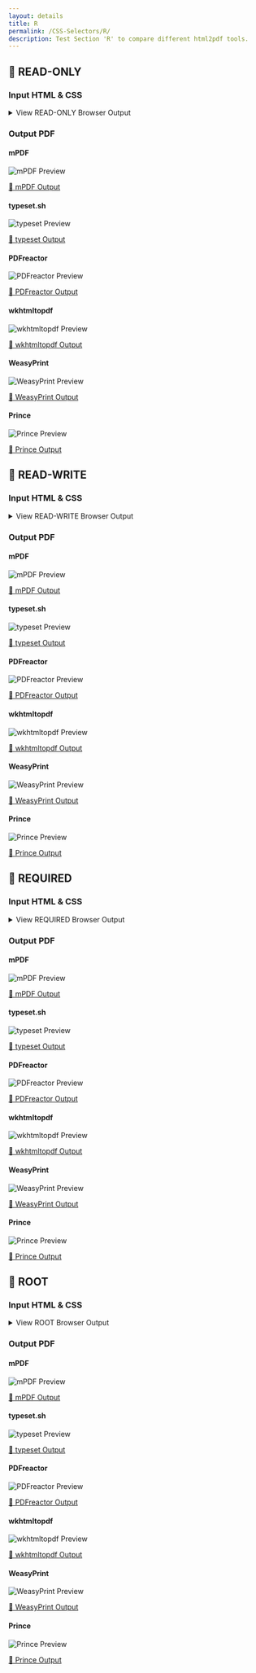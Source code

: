 ```yaml
---
layout: details
title: R
permalink: /CSS-Selectors/R/
description: Test Section 'R' to compare different html2pdf tools.
---
```




## 🔬 READ-ONLY

### Input HTML & CSS

<details>
    <summary>
        View READ-ONLY Browser Output
    </summary>
    <img src="/{{ page.path }}/../browser_screenshot__html_CSS_Selectors_R_read-only.html.pdf.png" />
    <p>
        <a href="https://raw.githubusercontent.com/azettl/compare.html2pdf.tools/master//html/CSS%20Selectors/R/read-only.html" target="_blank" rel="noopener">📄 Get Input HTML on GitHub</a>
    </p>
</details>

### Output PDF

<div class="details-boxes">
    <div>
        <h4>mPDF</h4>
        <img src="/{{ page.path }}/../mpdf__html_CSS_Selectors_R_read-only.html.png" alt="mPDF Preview" />
        <p>
            <a href="/{{ page.path }}/../mpdf__html_CSS_Selectors_R_read-only.html.pdf" target="_blank">📕 mPDF Output</a>
        </p>
    </div>
    <div>
        <h4>typeset.sh</h4>
        <img src="/{{ page.path }}/../typeset__html_CSS_Selectors_R_read-only.html.png" alt="typeset Preview" />
        <p>
            <a href="/{{ page.path }}/../typeset__html_CSS_Selectors_R_read-only.html.pdf" target="_blank">📕 typeset Output</a>
        </p>
    </div>
    <div>
        <h4>PDFreactor</h4>
        <img src="/{{ page.path }}/../pdfreactor__html_CSS_Selectors_R_read-only.html.png" alt="PDFreactor Preview" />
        <p>
            <a href="/{{ page.path }}/../pdfreactor__html_CSS_Selectors_R_read-only.html.pdf" target="_blank">📕 PDFreactor Output</a>
        </p>
    </div>
    <div>
        <h4>wkhtmltopdf</h4>
        <img src="/{{ page.path }}/../wkhtmltopdf__html_CSS_Selectors_R_read-only.html.png" alt="wkhtmltopdf Preview" />
        <p>
            <a href="/{{ page.path }}/../wkhtmltopdf__html_CSS_Selectors_R_read-only.html.pdf" target="_blank">📕 wkhtmltopdf Output</a>
        </p>
    </div>
    <div>
        <h4>WeasyPrint</h4>
        <img src="/{{ page.path }}/../weasyprint__html_CSS_Selectors_R_read-only.html.png" alt="WeasyPrint Preview" />
        <p>
            <a href="/{{ page.path }}/../weasyprint__html_CSS_Selectors_R_read-only.html.pdf" target="_blank">📕 WeasyPrint Output</a>
        </p>
    </div>
    <div>
        <h4>Prince</h4>
        <img src="/{{ page.path }}/../princexml__html_CSS_Selectors_R_read-only.html.png" alt="Prince Preview" />
        <p>
            <a href="/{{ page.path }}/../princexml__html_CSS_Selectors_R_read-only.html.pdf" target="_blank">📕 Prince Output</a>
        </p>
    </div>
</div>

## 🔬 READ-WRITE

### Input HTML & CSS

<details>
    <summary>
        View READ-WRITE Browser Output
    </summary>
    <img src="/{{ page.path }}/../browser_screenshot__html_CSS_Selectors_R_read-write.html.pdf.png" />
    <p>
        <a href="https://raw.githubusercontent.com/azettl/compare.html2pdf.tools/master//html/CSS%20Selectors/R/read-write.html" target="_blank" rel="noopener">📄 Get Input HTML on GitHub</a>
    </p>
</details>

### Output PDF

<div class="details-boxes">
    <div>
        <h4>mPDF</h4>
        <img src="/{{ page.path }}/../mpdf__html_CSS_Selectors_R_read-write.html.png" alt="mPDF Preview" />
        <p>
            <a href="/{{ page.path }}/../mpdf__html_CSS_Selectors_R_read-write.html.pdf" target="_blank">📕 mPDF Output</a>
        </p>
    </div>
    <div>
        <h4>typeset.sh</h4>
        <img src="/{{ page.path }}/../typeset__html_CSS_Selectors_R_read-write.html.png" alt="typeset Preview" />
        <p>
            <a href="/{{ page.path }}/../typeset__html_CSS_Selectors_R_read-write.html.pdf" target="_blank">📕 typeset Output</a>
        </p>
    </div>
    <div>
        <h4>PDFreactor</h4>
        <img src="/{{ page.path }}/../pdfreactor__html_CSS_Selectors_R_read-write.html.png" alt="PDFreactor Preview" />
        <p>
            <a href="/{{ page.path }}/../pdfreactor__html_CSS_Selectors_R_read-write.html.pdf" target="_blank">📕 PDFreactor Output</a>
        </p>
    </div>
    <div>
        <h4>wkhtmltopdf</h4>
        <img src="/{{ page.path }}/../wkhtmltopdf__html_CSS_Selectors_R_read-write.html.png" alt="wkhtmltopdf Preview" />
        <p>
            <a href="/{{ page.path }}/../wkhtmltopdf__html_CSS_Selectors_R_read-write.html.pdf" target="_blank">📕 wkhtmltopdf Output</a>
        </p>
    </div>
    <div>
        <h4>WeasyPrint</h4>
        <img src="/{{ page.path }}/../weasyprint__html_CSS_Selectors_R_read-write.html.png" alt="WeasyPrint Preview" />
        <p>
            <a href="/{{ page.path }}/../weasyprint__html_CSS_Selectors_R_read-write.html.pdf" target="_blank">📕 WeasyPrint Output</a>
        </p>
    </div>
    <div>
        <h4>Prince</h4>
        <img src="/{{ page.path }}/../princexml__html_CSS_Selectors_R_read-write.html.png" alt="Prince Preview" />
        <p>
            <a href="/{{ page.path }}/../princexml__html_CSS_Selectors_R_read-write.html.pdf" target="_blank">📕 Prince Output</a>
        </p>
    </div>
</div>

## 🔬 REQUIRED

### Input HTML & CSS

<details>
    <summary>
        View REQUIRED Browser Output
    </summary>
    <img src="/{{ page.path }}/../browser_screenshot__html_CSS_Selectors_R_required.html.pdf.png" />
    <p>
        <a href="https://raw.githubusercontent.com/azettl/compare.html2pdf.tools/master//html/CSS%20Selectors/R/required.html" target="_blank" rel="noopener">📄 Get Input HTML on GitHub</a>
    </p>
</details>

### Output PDF

<div class="details-boxes">
    <div>
        <h4>mPDF</h4>
        <img src="/{{ page.path }}/../mpdf__html_CSS_Selectors_R_required.html.png" alt="mPDF Preview" />
        <p>
            <a href="/{{ page.path }}/../mpdf__html_CSS_Selectors_R_required.html.pdf" target="_blank">📕 mPDF Output</a>
        </p>
    </div>
    <div>
        <h4>typeset.sh</h4>
        <img src="/{{ page.path }}/../typeset__html_CSS_Selectors_R_required.html.png" alt="typeset Preview" />
        <p>
            <a href="/{{ page.path }}/../typeset__html_CSS_Selectors_R_required.html.pdf" target="_blank">📕 typeset Output</a>
        </p>
    </div>
    <div>
        <h4>PDFreactor</h4>
        <img src="/{{ page.path }}/../pdfreactor__html_CSS_Selectors_R_required.html.png" alt="PDFreactor Preview" />
        <p>
            <a href="/{{ page.path }}/../pdfreactor__html_CSS_Selectors_R_required.html.pdf" target="_blank">📕 PDFreactor Output</a>
        </p>
    </div>
    <div>
        <h4>wkhtmltopdf</h4>
        <img src="/{{ page.path }}/../wkhtmltopdf__html_CSS_Selectors_R_required.html.png" alt="wkhtmltopdf Preview" />
        <p>
            <a href="/{{ page.path }}/../wkhtmltopdf__html_CSS_Selectors_R_required.html.pdf" target="_blank">📕 wkhtmltopdf Output</a>
        </p>
    </div>
    <div>
        <h4>WeasyPrint</h4>
        <img src="/{{ page.path }}/../weasyprint__html_CSS_Selectors_R_required.html.png" alt="WeasyPrint Preview" />
        <p>
            <a href="/{{ page.path }}/../weasyprint__html_CSS_Selectors_R_required.html.pdf" target="_blank">📕 WeasyPrint Output</a>
        </p>
    </div>
    <div>
        <h4>Prince</h4>
        <img src="/{{ page.path }}/../princexml__html_CSS_Selectors_R_required.html.png" alt="Prince Preview" />
        <p>
            <a href="/{{ page.path }}/../princexml__html_CSS_Selectors_R_required.html.pdf" target="_blank">📕 Prince Output</a>
        </p>
    </div>
</div>

## 🔬 ROOT

### Input HTML & CSS

<details>
    <summary>
        View ROOT Browser Output
    </summary>
    <img src="/{{ page.path }}/../browser_screenshot__html_CSS_Selectors_R_root.html.pdf.png" />
    <p>
        <a href="https://raw.githubusercontent.com/azettl/compare.html2pdf.tools/master//html/CSS%20Selectors/R/root.html" target="_blank" rel="noopener">📄 Get Input HTML on GitHub</a>
    </p>
</details>

### Output PDF

<div class="details-boxes">
    <div>
        <h4>mPDF</h4>
        <img src="/{{ page.path }}/../mpdf__html_CSS_Selectors_R_root.html.png" alt="mPDF Preview" />
        <p>
            <a href="/{{ page.path }}/../mpdf__html_CSS_Selectors_R_root.html.pdf" target="_blank">📕 mPDF Output</a>
        </p>
    </div>
    <div>
        <h4>typeset.sh</h4>
        <img src="/{{ page.path }}/../typeset__html_CSS_Selectors_R_root.html.png" alt="typeset Preview" />
        <p>
            <a href="/{{ page.path }}/../typeset__html_CSS_Selectors_R_root.html.pdf" target="_blank">📕 typeset Output</a>
        </p>
    </div>
    <div>
        <h4>PDFreactor</h4>
        <img src="/{{ page.path }}/../pdfreactor__html_CSS_Selectors_R_root.html.png" alt="PDFreactor Preview" />
        <p>
            <a href="/{{ page.path }}/../pdfreactor__html_CSS_Selectors_R_root.html.pdf" target="_blank">📕 PDFreactor Output</a>
        </p>
    </div>
    <div>
        <h4>wkhtmltopdf</h4>
        <img src="/{{ page.path }}/../wkhtmltopdf__html_CSS_Selectors_R_root.html.png" alt="wkhtmltopdf Preview" />
        <p>
            <a href="/{{ page.path }}/../wkhtmltopdf__html_CSS_Selectors_R_root.html.pdf" target="_blank">📕 wkhtmltopdf Output</a>
        </p>
    </div>
    <div>
        <h4>WeasyPrint</h4>
        <img src="/{{ page.path }}/../weasyprint__html_CSS_Selectors_R_root.html.png" alt="WeasyPrint Preview" />
        <p>
            <a href="/{{ page.path }}/../weasyprint__html_CSS_Selectors_R_root.html.pdf" target="_blank">📕 WeasyPrint Output</a>
        </p>
    </div>
    <div>
        <h4>Prince</h4>
        <img src="/{{ page.path }}/../princexml__html_CSS_Selectors_R_root.html.png" alt="Prince Preview" />
        <p>
            <a href="/{{ page.path }}/../princexml__html_CSS_Selectors_R_root.html.pdf" target="_blank">📕 Prince Output</a>
        </p>
    </div>
</div>


